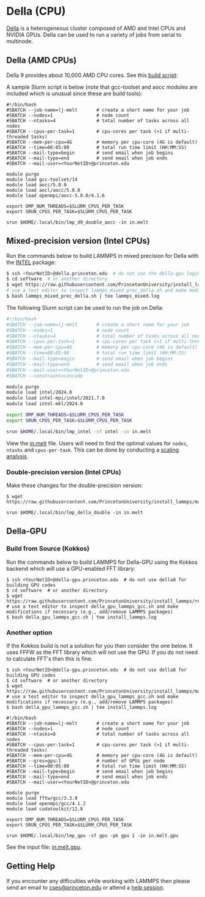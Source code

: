 # Della (CPU)

[Della](https://researchcomputing.princeton.edu/systems/della) is a heterogeneous cluster composed of AMD and Intel CPUs and NVIDIA GPUs. Della can be used to run a variety of jobs from serial to multinode.

## Della (AMD CPUs)

Della 9 provides about 10,000 AMD CPU cores. See this [build script](della9_amd_double_prec_aocc_aocl.sh):

A sample Slurm script is below (note that gcc-toolset and aocc modules are included which is unusual since these are build tools):

```
#!/bin/bash
#SBATCH --job-name=lj-melt       # create a short name for your job
#SBATCH --nodes=1                # node count
#SBATCH --ntasks=4               # total number of tasks across all nodes
#SBATCH --cpus-per-task=1        # cpu-cores per task (>1 if multi-threaded tasks)
#SBATCH --mem-per-cpu=4G         # memory per cpu-core (4G is default)
#SBATCH --time=00:05:00          # total run time limit (HH:MM:SS)
#SBATCH --mail-type=begin        # send email when job begins
#SBATCH --mail-type=end          # send email when job ends
#SBATCH --mail-user=<YourNetID>@princeton.edu

module purge
module load gcc-toolset/14
module load aocc/5.0.0
module load aocl/aocc/5.0.0
module load openmpi/aocc-5.0.0/4.1.6

export OMP_NUM_THREADS=$SLURM_CPUS_PER_TASK
export SRUN_CPUS_PER_TASK=$SLURM_CPUS_PER_TASK

srun $HOME/.local/bin/lmp_d9_double_aocc -in in.melt
```

## Mixed-precision version (Intel CPUs)

Run the commands below to build LAMMPS in mixed precision for Della with the [INTEL](../misc/notes.md#USER-INTEL) package:

```bash
$ ssh <YourNetID>@della.princeton.edu  # do not use the della-gpu login node for building CPU codes
$ cd software  # or another directory
$ wget https://raw.githubusercontent.com/PrincetonUniversity/install_lammps/master/01_installing/ins/della/lammps_mixed_prec_della.sh
# use a text editor to inspect lammps_mixed_prec_della.sh and make modifications if necessary (e.g., add/remove LAMMPS packages)
$ bash lammps_mixed_prec_della.sh | tee lammps_mixed.log
```

The following Slurm script can be used to run the job on Della:

```bash
#!/bin/bash
#SBATCH --job-name=lj-melt       # create a short name for your job
#SBATCH --nodes=1                # node count
#SBATCH --ntasks=4               # total number of tasks across all nodes
#SBATCH --cpus-per-task=1        # cpu-cores per task (>1 if multi-threaded tasks)
#SBATCH --mem-per-cpu=4G         # memory per cpu-core (4G is default)
#SBATCH --time=00:05:00          # total run time limit (HH:MM:SS)
#SBATCH --mail-type=begin        # send email when job begins
#SBATCH --mail-type=end          # send email when job ends
#SBATCH --mail-user=<YourNetID>@princeton.edu
#SBATCH --constraint=cascade

module purge
module load intel/2024.0
module load intel-mpi/intel/2021.7.0
module load intel-mkl/2024.0

export OMP_NUM_THREADS=$SLURM_CPUS_PER_TASK
export SRUN_CPUS_PER_TASK=$SLURM_CPUS_PER_TASK

srun $HOME/.local/bin/lmp_intel -sf intel -in in.melt
```

View the [in.melt](../misc/in.melt) file. Users will need to find the optimal values for `nodes`, `ntasks` and `cpus-per-task`. This can be done by conducting a [scaling analysis](https://researchcomputing.princeton.edu/support/knowledge-base/scaling-analysis).


### Double-precision version (Intel CPUs)

Make these changes for the double-precision version:

```
$ wget https://raw.githubusercontent.com/PrincetonUniversity/install_lammps/master/01_installing/ins/della/lammps_double_prec_della.sh
```

```
srun $HOME/.local/bin/lmp_della_double -in in.melt
```

## Della-GPU

### Build from Source (Kokkos)

Run the commands below to build LAMMPS for Della-GPU using the Kokkos backend which will use a GPU-enabled FFT library:

```
$ ssh <YourNetID>@della-gpu.princeton.edu  # do not use della8 for building GPU codes
$ cd software  # or another directory
$ wget https://raw.githubusercontent.com/PrincetonUniversity/install_lammps/refs/heads/master/01_installing/ins/della/lammps_kokkos_della.sh
# use a text editor to inspect della_gpu_lammps_gcc.sh and make modifications if necessary (e.g., add/remove LAMMPS packages)
$ bash della_gpu_lammps_gcc.sh | tee install_lammps.log
```

### Another option

If the Kokkos build is not a solution for you then consider the one below. It uses FFFW as the FFT library which will not use the GPU. If you do not need to calculate FFT's then this is fine.

```
$ ssh <YourNetID>@della-gpu.princeton.edu  # do not use della8 for building GPU codes
$ cd software  # or another directory
$ wget https://raw.githubusercontent.com/PrincetonUniversity/install_lammps/master/01_installing/ins/della/della_gpu_lammps_gcc.sh
# use a text editor to inspect della_gpu_lammps_gcc.sh and make modifications if necessary (e.g., add/remove LAMMPS packages)
$ bash della_gpu_lammps_gcc.sh | tee install_lammps.log
```

```
#!/bin/bash
#SBATCH --job-name=lj-melt       # create a short name for your job
#SBATCH --nodes=1                # node count
#SBATCH --ntasks=8               # total number of tasks across all nodes
#SBATCH --cpus-per-task=1        # cpu-cores per task (>1 if multi-threaded tasks)
#SBATCH --mem-per-cpu=4G         # memory per cpu-core (4G is default)
#SBATCH --gres=gpu:1             # number of GPUs per node
#SBATCH --time=00:05:00          # total run time limit (HH:MM:SS)
#SBATCH --mail-type=begin        # send email when job begins
#SBATCH --mail-type=end          # send email when job ends
#SBATCH --mail-user=<YourNetID>@princeton.edu

module purge
module load fftw/gcc/3.3.9
module load openmpi/gcc/4.1.2
module load cudatoolkit/12.8

export OMP_NUM_THREADS=$SLURM_CPUS_PER_TASK
export SRUN_CPUS_PER_TASK=$SLURM_CPUS_PER_TASK

srun $HOME/.local/bin/lmp_gpu -sf gpu -pk gpu 1 -in in.melt.gpu
```

See the input file: [in.melt.gpu](../misc/in.melt.gpu).


## Getting Help

If you encounter any difficulties while working with LAMMPS then please send an email to <a href="mailto:cses@princeton.edu">cses@princeton.edu</a> or attend a [help session](https://researchcomputing.princeton.edu/support/help-sessions).
